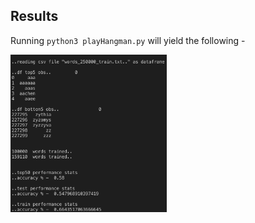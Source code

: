 ## Results

Running `python3 playHangman.py` will yield the following - 

<img src="https://github.com/nc-uw/NLP/blob/master/hangman/hangmanResults.png" width="250">
